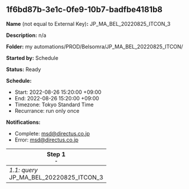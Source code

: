 ## 1f6bd87b-3e1c-0fe9-10b7-badfbe4181b8

**Name** (not equal to External Key)**:** JP_MA_BEL_20220825_ITCON_3

**Description:** n/a

**Folder:** my automations/PROD/Belsomra/JP_MA_BEL_20220825_ITCON/

**Started by:** Schedule

**Status:** Ready

**Schedule:**

* Start: 2022-08-26 15:20:00 +09:00
* End: 2022-08-26 15:20:00 +09:00
* Timezone: Tokyo Standard Time
* Recurrance: run only once

**Notifications:**

* Complete: msd@directus.co.jp
* Error: msd@directus.co.jp

| Step 1<br>_<small>-</small>_ |
| --- |
| _1.1: query_<br>JP_MA_BEL_20220825_ITCON_3 |
